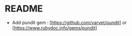# README

- Add pundit gem : [https://github.com/varvet/pundit] or [https://www.rubydoc.info/gems/pundit]
